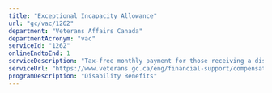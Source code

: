 ```yaml
---
title: "Exceptional Incapacity Allowance"
url: "gc/vac/1262"
department: "Veterans Affairs Canada"
departmentAcronym: "vac"
serviceId: "1262"
onlineEndtoEnd: 1
serviceDescription: "Tax-free monthly payment for those receiving a disability pension and who are exceptionally incapacitated"
serviceUrl: "https://www.veterans.gc.ca/eng/financial-support/compensation-illness-injury/exceptional-incapacity-allowance"
programDescription: "Disability Benefits"
---
```

